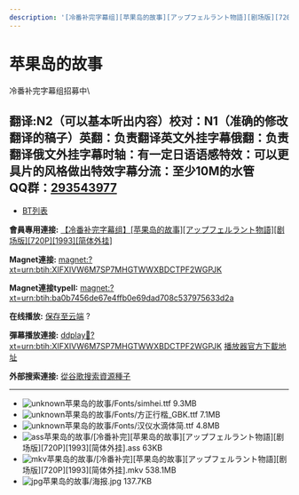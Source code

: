 ```yaml
---
description: '[冷番补完字幕组][苹果岛的故事][アップフェルラント物語][剧场版][720P][1993][简体外挂]'
---
```


# 苹果岛的故事

冷番补完字幕组招募中\



## &#x20;

翻译:N2（可以基本听出内容）**校对：N1（准确的修改翻译的稿子）英翻：负责翻译英文外挂字幕俄翻：负责翻译俄文外挂字幕时轴：有一定日语语感特效：可以更具片的风格做出特效字幕分流：至少10M的水管**\
**QQ群：**[**293543977**](http://jq.qq.com/?_wv=1027\&k=46bJVff)
--------------------------------------------------------------

* [BT列表](https://share.dmhy.org/topics/view/505906_720P_1993.html#tabs-1)

**會員專用連接:** [【冷番补完字幕组】\[苹果岛的故事\]\[アップフェルラント物語\]\[剧场版\]\[720P\]\[1993\]\[简体外挂\]](https://dl.dmhy.org/2018/12/09/ba0b7456de67e4ffb0e69dad708c537975633d2a.torrent)

**Magnet連接:** [magnet:?xt=urn:btih:XIFXIVW6M7SP7MHGTWWXBDCTPF2WGPJK](https://magnet/?xt=urn:btih:XIFXIVW6M7SP7MHGTWWXBDCTPF2WGPJK\&dn=\&tr=http%3A%2F%2F104.238.198.186%3A8000%2Fannounce\&tr=udp%3A%2F%2F104.238.198.186%3A8000%2Fannounce\&tr=http%3A%2F%2Ftracker.openbittorrent.com%3A80%2Fannounce\&tr=udp%3A%2F%2Ftracker3.itzmx.com%3A6961%2Fannounce\&tr=http%3A%2F%2Ftracker4.itzmx.com%3A2710%2Fannounce\&tr=http%3A%2F%2Ftracker.publicbt.com%3A80%2Fannounce\&tr=http%3A%2F%2Ftracker.prq.to%2Fannounce\&tr=http%3A%2F%2Fopen.acgtracker.com%3A1096%2Fannounce\&tr=https%3A%2F%2Ft-115.rhcloud.com%2Fonly_for_ylbud\&tr=http%3A%2F%2Fbtfile.sdo.com%3A6961%2Fannounce\&tr=http%3A%2F%2Fexodus.desync.com%3A6969%2Fannounce\&tr=http%3A%2F%2F121.14.98.151%3A9090%2Fannounce\&tr=http%3A%2F%2F173.254.204.71%3A1096%2Fannounce\&tr=http%3A%2F%2F188.190.120.74%3A80%2Fannounce\&tr=http%3A%2F%2F94.228.192.98%2Fannounce\&tr=http%3A%2F%2F95.68.246.30%3A80%2Fannounce\&tr=http%3A%2F%2Fanisaishuu.de%3A2710%2Fannounce)

**Magnet連接typeII:** [magnet:?xt=urn:btih:ba0b7456de67e4ffb0e69dad708c537975633d2a](https://magnet/?xt=urn:btih:ba0b7456de67e4ffb0e69dad708c537975633d2a)

**在线播放:** [保存至云端](https://mypikpak.com/drive/url-checker?url=magnet:?xt=urn:btih:ba0b7456de67e4ffb0e69dad708c537975633d2a) ?

**彈幕播放連接:** [ddplay:magnet:?xt=urn:btih:XIFXIVW6M7SP7MHGTWWXBDCTPF2WGPJK](ddplay:magnet:?xt=urn:btih:XIFXIVW6M7SP7MHGTWWXBDCTPF2WGPJK\&dn=\&tr=http%3A%2F%2F104.238.198.186%3A8000%2Fannounce\&tr=udp%3A%2F%2F104.238.198.186%3A8000%2Fannounce\&tr=http%3A%2F%2Ftracker.openbittorrent.com%3A80%2Fannounce\&tr=udp%3A%2F%2Ftracker3.itzmx.com%3A6961%2Fannounce\&tr=http%3A%2F%2Ftracker4.itzmx.com%3A2710%2Fannounce\&tr=http%3A%2F%2Ftracker.publicbt.com%3A80%2Fannounce\&tr=http%3A%2F%2Ftracker.prq.to%2Fannounce\&tr=http%3A%2F%2Fopen.acgtracker.com%3A1096%2Fannounce\&tr=https%3A%2F%2Ft-115.rhcloud.com%2Fonly_for_ylbud\&tr=http%3A%2F%2Fbtfile.sdo.com%3A6961%2Fannounce\&tr=http%3A%2F%2Fexodus.desync.com%3A6969%2Fannounce\&tr=http%3A%2F%2F121.14.98.151%3A9090%2Fannounce\&tr=http%3A%2F%2F173.254.204.71%3A1096%2Fannounce\&tr=http%3A%2F%2F188.190.120.74%3A80%2Fannounce\&tr=http%3A%2F%2F94.228.192.98%2Fannounce\&tr=http%3A%2F%2F95.68.246.30%3A80%2Fannounce\&tr=http%3A%2F%2Fanisaishuu.de%3A2710%2Fannounce) [播放器官方下載地址](http://www.dandanplay.com/?from=dmhy)

**外部搜索連接:** [從谷歌搜索資源種子](https://www.google.com/search?oe=utf-8\&q=ba0b7456de67e4ffb0e69dad708c537975633d2a)

***

* ![unknown](https://share.dmhy.org/images/icon/unknown.gif)苹果岛的故事/Fonts/simhei.ttf 9.3MB
* ![unknown](https://share.dmhy.org/images/icon/unknown.gif)苹果岛的故事/Fonts/方正行楷\_GBK.ttf 7.1MB
* ![unknown](https://share.dmhy.org/images/icon/unknown.gif)苹果岛的故事/Fonts/汉仪水滴体简.ttf 4.8MB
* ![ass](https://share.dmhy.org/images/icon/ass.gif)苹果岛的故事/\[冷番补完]\[苹果岛的故事]\[アップフェルラント物語]\[剧场版]\[720P]\[1993]\[简体外挂].ass 63KB
* ![mkv](https://share.dmhy.org/images/icon/mkv.gif)苹果岛的故事/\[冷番补完]\[苹果岛的故事]\[アップフェルラント物語]\[剧场版]\[720P]\[1993]\[简体外挂].mkv 538.1MB
* ![jpg](https://share.dmhy.org/images/icon/jpg.gif)苹果岛的故事/海报.jpg 137.7KB
